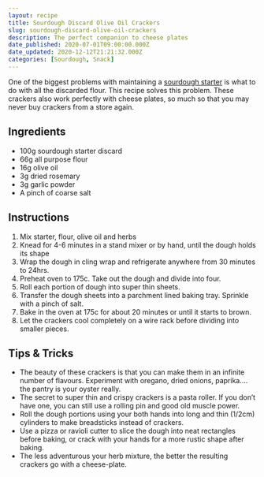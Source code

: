 ```yaml
---
layout: recipe
title: Sourdough Discard Olive Oil Crackers
slug: sourdough-discard-olive-oil-crackers
description: The perfect companion to cheese plates
date_published: 2020-07-01T09:00:00.000Z
date_updated: 2020-12-12T21:21:32.000Z
categories: [Sourdough, Snack]
---
```


One of the biggest problems with maintaining a [sourdough starter](__GHOST_URL__/sourdough-starter-guide/) is what to do with all the discarded flour. This recipe solves this problem. These crackers also work perfectly with cheese plates, so much so that you may never buy crackers from a store again.

## Ingredients

- 100g sourdough starter discard
- 66g all purpose flour
- 16g olive oil
- 3g dried rosemary
- 3g garlic powder
- A pinch of coarse salt

## Instructions

1. Mix starter, flour, olive oil and herbs
2. Knead for 4-6 minutes in a stand mixer or by hand, until the dough holds its shape
3. Wrap the dough in cling wrap and refrigerate anywhere from 30 minutes to 24hrs.
4. Preheat oven to 175c. Take out the dough and divide into four.
5. Roll each portion of dough into super thin sheets.
6. Transfer the dough sheets into a parchment lined baking tray. Sprinkle with a pinch of salt.
7. Bake in the oven at 175c for about 20 minutes or until it starts to brown.
8. Let the crackers cool completely on a wire rack before dividing into smaller pieces.

## Tips & Tricks

- The beauty of these crackers is that you can make them in an infinite number of flavours. Experiment with oregano, dried onions, paprika…. the pantry is your oyster really.
- The secret to super thin and crispy crackers is a pasta roller. If you don’t have one, you can still use a rolling pin and good old muscle power.
- Roll the dough portions using your both hands into long and thin (1/2cm) cylinders to make breadsticks instead of crackers.
- Use a pizza or ravioli cutter to slice the dough into neat rectangles before baking, or crack with your hands for a more rustic shape after baking.
- The less adventurous your herb mixture, the better the resulting crackers go with a cheese-plate.
